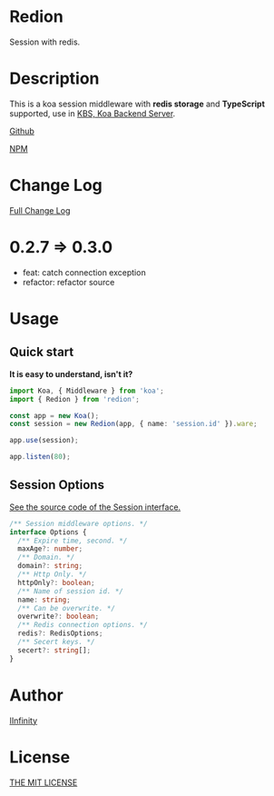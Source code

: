 # Redion

Session with redis.

# Description

This is a koa session middleware with **redis storage** and **TypeScript** supported, use in [KBS, Koa Backend Server](https://www.npmjs.com/package/koa-backend-server).

[Github](https://github.com/DevinDon/redion)

[NPM](https://www.npmjs.com/package/redion)

# Change Log

[Full Change Log](https://github.com/DevinDon/redion/blob/master/dist/CHANGELOG.md)

# 0.2.7 => 0.3.0

- feat: catch connection exception
- refactor: refactor source

# Usage

## Quick start

**It is easy to understand, isn't it?**

```typescript
import Koa, { Middleware } from 'koa';
import { Redion } from 'redion';

const app = new Koa();
const session = new Redion(app, { name: 'session.id' }).ware;

app.use(session);

app.listen(80);
```

## Session Options

[See the source code of the Session interface.](https://github.com/DevinDon/redion/blob/master/src/type/index.ts)

```typescript
/** Session middleware options. */
interface Options {
  /** Expire time, second. */
  maxAge?: number;
  /** Domain. */
  domain?: string;
  /** Http Only. */
  httpOnly?: boolean;
  /** Name of session id. */
  name: string;
  /** Can be overwrite. */
  overwrite?: boolean;
  /** Redis connection options. */
  redis?: RedisOptions;
  /** Secert keys. */
  secert?: string[];
}
```

# Author

[IInfinity](mailto:I.INF@Outlook.com)

# License

[THE MIT LICENSE](LICENSE)

